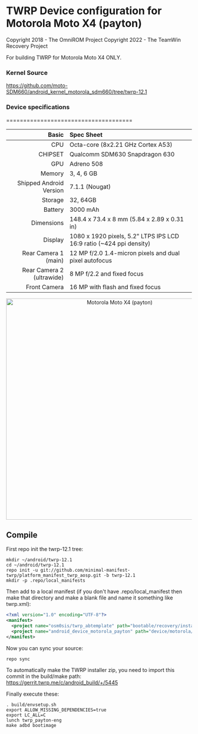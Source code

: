 # TWRP Device configuration for Motorola Moto X4 (payton)

Copyright 2018 - The OmniROM Project
Copyright 2022 - The TeamWin Recovery Project

For building TWRP for Motorola Moto X4 ONLY.

### Kernel Source
https://github.com/moto-SDM660/android_kernel_motorola_sdm660/tree/twrp-12.1

### Device specifications
=====================================

Basic   | Spec Sheet
-------:|:-------------------------
CPU     | Octa-core (8x2.21 GHz Cortex A53)
CHIPSET | Qualcomm SDM630 Snapdragon 630
GPU     | Adreno 508
Memory  | 3, 4, 6 GB
Shipped Android Version | 7.1.1 (Nougat)
Storage | 32, 64GB
Battery | 3000 mAh
Dimensions | 148.4 x 73.4 x 8 mm (5.84 x 2.89 x 0.31 in)
Display | 1080 x 1920 pixels, 5.2" LTPS IPS LCD 16:9 ratio (~424 ppi density)
Rear Camera 1 (main) | 12 MP f/2.0 1.4-micron pixels and dual pixel autofocus
Rear Camera 2 (ultrawide) | 8 MP f/2.2 and fixed focus
Front Camera | 16 MP with flash and fixed focus

<p align="center">
<img height="600" src="https://i.imgur.com/pEEUbfS.png" title="Motorola Moto X4 (payton)"/>
</p>

## Compile

First repo init the twrp-12.1 tree:

```
mkdir ~/android/twrp-12.1
cd ~/android/twrp-12.1
repo init -u git://github.com/minimal-manifest-twrp/platform_manifest_twrp_aosp.git -b twrp-12.1
mkdir -p .repo/local_manifests
```

Then add to a local manifest (if you don't have .repo/local_manifest then make that directory and make a blank file and name it something like twrp.xml):

```xml
<?xml version="1.0" encoding="UTF-8"?>
<manifest>
  <project name="osm0sis/twrp_abtemplate" path="bootable/recovery/installer" remote="github" revision="master"/>
  <project name="android_device_motorola_payton" path="device/motorola/payton" remote="TeamWin" revision="android-12.1"/>
</manifest>
```

Now you can sync your source:

```
repo sync
```

To automatically make the TWRP installer zip, you need to import this commit in the build/make path: https://gerrit.twrp.me/c/android_build/+/5445

Finally execute these:

```
. build/envsetup.sh
export ALLOW_MISSING_DEPENDENCIES=true
export LC_ALL=C
lunch twrp_payton-eng
make adbd bootimage
```

